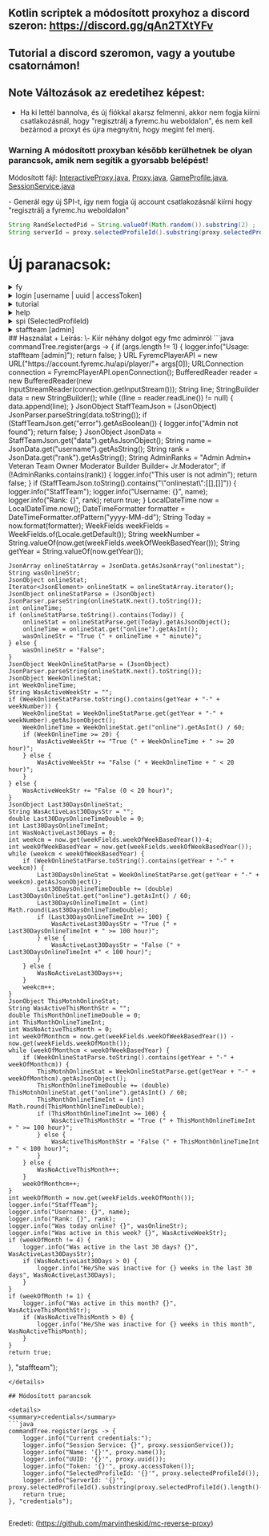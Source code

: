 ## Kotlin scriptek a módosított proxyhoz a discord szeron: https://discord.gg/qAn2TXtYFv
## Tutorial a discord szeromon, vagy a youtube csatornámon!

**Note** Változások az eredetihez képest:
-
- Ha ki lettél bannolva, és új fiókkal akarsz felmenni, akkor nem fogja kiírni csatlakozásnál, hogy "regisztrálj a fyremc.hu weboldalon", és nem kell bezárnod a proxyt és újra megnyitni, hogy megint fel menj.

### **Warning** A módosított proxyban később kerülhetnek be olyan parancsok, amik nem segítik a gyorsabb belépést!

Módosított fájl: [InteractiveProxy.java](https://github.com/ItzWyaxe/FyreProxy/blob/main/standalone/src/main/java/me/marvin/proxy/InteractiveProxy.java), [Proxy.java](https://github.com/ItzWyaxe/FyreProxy/blob/main/api/src/main/java/me/marvin/proxy/Proxy.java), [GameProfile.java](https://github.com/ItzWyaxe/FyreProxy/blob/main/api/src/main/java/me/marvin/proxy/utils/GameProfile.java), [SessionService.java](https://github.com/ItzWyaxe/FyreProxy/blob/main/api/src/main/java/me/marvin/proxy/utils/SessionService.java)

\- Generál egy új SPI-t, így nem fogja új account csatlakozásnál kiírni hogy "regisztrálj a fyremc.hu weboldalon"
```java
String RandSelectedPid = String.valueOf(Math.random()).substring(2) ;
String serverId = proxy.selectedProfileId().substring(proxy.selectedProfileId().length()-2);
```

# Új paranacsok:

<details>
<summary>fy</summary>
## Leírás:
\- Ez lefuttatja a fyre parancsot és beállítja ipnek a play.fyremc.hu-t

```java
commandTree.register(args -> {
    commandTree.execute("fyre");
    ServerAddress prev = proxy.address();
    proxy.address("play.fyremc.hu");
    logger.info("Changed address: '{}' -> '{}'", prev, proxy.addres());

    return true;
}, "fy");
```
</details>

<details>
<summary>login [username | uuid | accessToken]</summary>
## Használat + Leírás:
\- login [accessToken | uuid | username] - Generál egy új random számot a SelectedProfileIdhez, és talán kicsit könnyedén be tudsz lépni. Mindegy milyen sorrendben írod be a dolgokat, egy szűrővel megoldottam, hogy ne kelljen ezzel se foglalkoznod. Pl: login [accessToken, username, uuid], login [username, uuid, accessToken]

```java
commandTree.register(args -> {
    if (args.length != 3) {
        logger.info("Usage: login [accessToken | uuid | username]");
        return false;
    }
    String uuid = "";
    String username = "";
    String accessToken = "";
    
    int a = 0;
    while(a != 3) {
        if(args[a].contains("-") && !args[a].contains(".")) uuid = args[a];
        if(args[a].contains(".") && !args[a].contains("-")) accessToken = args[a];
        if(!args[a].contains("-") && !args[a].contains(".")) username = args[a];
        a++;
    }

    proxy.name(username);
    proxy.accessToken(accessToken);
    proxy.uuid(uuid.replace("-", ""));
    String prev = proxy.selectedProfileId();
    String serverPrev = proxy.selectedProfileId().substring(proxy.selectedProfileId().length()-2);
    String RandSelectedPid = String.valueOf(Math.random()).substring(2);
    proxy.selectedProfileId(RandSelectedPid);
    
    logger.info("--------------------");
    logger.info("Username: {}", proxy.name());
    logger.info("AccessToken: {}", proxy.accessToken());
    logger.info("UUID: {}", proxy.uuid());
    logger.info("SelectedProfileId changed to: {} -> {}", prev, proxy.selectedProfileId());
    logger.info("ServerId changed to: {} -> {}", serverPrev, proxy.selectedProfileId().substring(proxy.selectedProfileId().length()-2));
    logger.info("--------------------");

    return true;
}, "login");
```
</details>

<details>
<summary>tutorial</summary>
## Leírás:
\- Proxy használatának bemutása, illetve ha az se menne, akkor discordon segítséget lehet kérni

```java
commandTree.register(args -> {
    logger.info("YT tutorial: https://www.youtube.com/watch?v=TrDlr-hEDmA");
    logger.info("For more help: https://discord.gg/qAn2TXtYFv");
    Desktop desktop = Desktop.getDesktop();
    try {
        URI discord = new URI("https://discord.gg/qAn2TXtYFv");
        desktop.browse(discord);
    } catch (URISyntaxException | IOException e) {
        e.printStackTrace();
        return false;
    }
    return true;
}, "tutorial");
```
</details>

<details>
<summary>help</summary>
## Leírás:
\- Kiírja a parancsokat

```java
commandTree.register(args -> {
    logger.info("----------------");
    logger.info("fy --> Session service, set server address to play.fyremc.hu");
    logger.info("fyre --> Session service");
    logger.info("setip [play.fyremc.hu] --> Set server address to [...]");
    logger.info("settoken [accessToken] --> Set accessToken to [...]");
    logger.info("setuuid [uuid] --> Set uuid to [...]");
    logger.info("setname [username] --> Set username to [...]");
    logger.info("login [accessToken | uuid | username] --> Set accessToken, uuid, username to [...], generate new SPI, ServerId");
    logger.info("spi --> Generate new SelectedProfileId, ServerId");
    logger.info("credentials --> Current credentials");
    logger.info("tutorial --> For more help");
    logger.info("----------------");

    return true;
}, "help");
```
</details>

<details>
<summary>spi (SelectedProfileId)</summary>
## Leírás:
\- Ez generál egy új random számot a SelectedProfileIdhez, ez abban fog segíteni amit az előbb megemlítettem. 

```java
commandTree.register(args -> {
    String prev = proxy.selectedProfileId();
    String serverPrev = proxy.selectedProfileId().substring(proxy.selectedProfileId().length()-2);
    String RandSelectedPid = String.valueOf(Math.random()).substring(2);
    proxy.selectedProfileId(RandSelectedPid);
    logger.info("Changed SelectedProfileId: {} -> {}", prev, proxy.selectedProfileId());
    logger.info("Changed ServerId: {} -> {}", serverPrev, proxy.selectedProfileId().substring(proxy.selectedProfileId().length()-2));

    return true;
}, "spi");
```
</details>

<details>
<summary>staffteam [admin]<summary>
## Használat + Leírás:
\- Kiír néhány dolgot egy fmc adminról
```java
commandTree.register(args -> {
    if (args.length != 1) {
        logger.info("Usage: staffteam [admin]");
        return false;
    }
    URL FyremcPlayerAPI = new URL("https://account.fyremc.hu/api/player/"+ args[0]);
    URLConnection connection = FyremcPlayerAPI.openConnection();
    BufferedReader reader = new BufferedReader(new InputStreamReader(connection.getInputStream()));
    String line;
    StringBuilder data = new StringBuilder();
    while ((line = reader.readLine()) != null) {
        data.append(line);
    }
    JsonObject StaffTeamJson = (JsonObject) JsonParser.parseString(data.toString());
    if (StaffTeamJson.get("error").getAsBoolean()) {
        logger.info("Admin not found");
        return false;
    }
    JsonObject JsonData = StaffTeamJson.get("data").getAsJsonObject();
    String name = JsonData.get("username").getAsString();
    String rank = JsonData.get("rank").getAsString();
    String AdminRanks = "Admin Admin+ Veteran Team Owner Moderator Builder Builder+ Jr.Moderator";
    if (!AdminRanks.contains(rank)) {
        logger.info("This user is not admin");
        return false;
    }
    if (StaffTeamJson.toString().contains("\"onlinestat\":[[],[]]")) {
        logger.info("StaffTeam");
        logger.info("Username: {}", name);
        logger.info("Rank: {}", rank);
        return true;
    }
    LocalDateTime now = LocalDateTime.now();
    DateTimeFormatter formatter = DateTimeFormatter.ofPattern("yyyy-MM-dd");
    String Today = now.format(formatter);
    WeekFields weekFields = WeekFields.of(Locale.getDefault());
    String weekNumber = String.valueOf(now.get(weekFields.weekOfWeekBasedYear()));
    String getYear = String.valueOf(now.getYear());
            
    JsonArray onlineStatArray = JsonData.getAsJsonArray("onlinestat");
    String wasOnlineStr;
    JsonObject onlineStat;
    Iterator<JsonElement> onlineStatK = onlineStatArray.iterator();
    JsonObject onlineStatParse = (JsonObject) JsonParser.parseString(onlineStatK.next().toString());
    int onlineTime;
    if (onlineStatParse.toString().contains(Today)) {
        onlineStat = onlineStatParse.get(Today).getAsJsonObject();
        onlineTime = onlineStat.get("online").getAsInt();
        wasOnlineStr = "True (" + onlineTime + " minute)";
    } else {
        wasOnlineStr = "False";
    }
    JsonObject WeekOnlineStatParse = (JsonObject) JsonParser.parseString(onlineStatK.next().toString());
    JsonObject WeekOnlineStat;
    int WeekOnlineTime;
    String WasActiveWeekStr = "";
    if (WeekOnlineStatParse.toString().contains(getYear + "-" + weekNumber)) {
        WeekOnlineStat = WeekOnlineStatParse.get(getYear + "-" + weekNumber).getAsJsonObject();
        WeekOnlineTime = WeekOnlineStat.get("online").getAsInt() / 60;
        if (WeekOnlineTime >= 20) {
            WasActiveWeekStr += "True (" + WeekOnlineTime + " >= 20 hour)";
        } else {
            WasActiveWeekStr += "False (" + WeekOnlineTime + " < 20 hour)";
        }
    } else {
        WasActiveWeekStr += "False (0 < 20 hour)";
    }
    JsonObject Last30DaysOnlineStat;
    String WasActiveLast30DaysStr = "";
    double Last30DaysOnlineTimeDouble = 0;
    int Last30DaysOnlineTimeInt;
    int WasNoActiveLast30Days = 0;
    int weekcm = now.get(weekFields.weekOfWeekBasedYear())-4;
    int weekOfWeekBasedYear = now.get(weekFields.weekOfWeekBasedYear());
    while (weekcm < weekOfWeekBasedYear) {
        if (WeekOnlineStatParse.toString().contains(getYear + "-" + weekcm)) {
            Last30DaysOnlineStat = WeekOnlineStatParse.get(getYear + "-" + weekcm).getAsJsonObject();
            Last30DaysOnlineTimeDouble += (double) Last30DaysOnlineStat.get("online").getAsInt() / 60;
            Last30DaysOnlineTimeInt = (int) Math.round(Last30DaysOnlineTimeDouble);
            if (Last30DaysOnlineTimeInt >= 100) {
                WasActiveLast30DaysStr = "True (" + Last30DaysOnlineTimeInt + " >= 100 hour)";
            } else {
                WasActiveLast30DaysStr = "False (" + Last30DaysOnlineTimeInt +" < 100 hour)";
            }
        } else {
            WasNoActiveLast30Days++;
        }
        weekcm++;
    }
    JsonObject ThisMotnhOnlineStat;
    String WasActiveThisMonthStr = "";
    double ThisMonthOnlineTimeDouble = 0;
    int ThisMonthOnlineTimeInt;
    int WasNoActiveThisMonth = 0;
    int weekOfMonthcm = now.get(weekFields.weekOfWeekBasedYear()) - now.get(weekFields.weekOfMonth());
    while (weekOfMonthcm < weekOfWeekBasedYear) {
        if (WeekOnlineStatParse.toString().contains(getYear + "-" + weekOfMonthcm)) {
            ThisMotnhOnlineStat = WeekOnlineStatParse.get(getYear + "-" + weekOfMonthcm).getAsJsonObject();
            ThisMonthOnlineTimeDouble += (double) ThisMotnhOnlineStat.get("online").getAsInt() / 60;
            ThisMonthOnlineTimeInt = (int) Math.round(ThisMonthOnlineTimeDouble);
            if (ThisMonthOnlineTimeInt >= 100) {
                WasActiveThisMonthStr = "True (" + ThisMonthOnlineTimeInt + " >= 100 hour)";
            } else {
                WasActiveThisMonthStr = "False (" + ThisMonthOnlineTimeInt + " < 100 hour)";
            }
        } else {
            WasNoActiveThisMonth++;
        }
        weekOfMonthcm++;
    }
    int weekOfMonth = now.get(weekFields.weekOfMonth());
    logger.info("StaffTeam");
    logger.info("Username: {}", name);
    logger.info("Rank: {}", rank);
    logger.info("Was today online? {}", wasOnlineStr);
    logger.info("Was active in this week? {}", WasActiveWeekStr);
    if (weekOfMonth != 4) {
        logger.info("Was active in the last 30 days? {}", WasActiveLast30DaysStr);
        if (WasNoActiveLast30Days > 0) {
            logger.info("He/She was inactive for {} weeks in the last 30 days", WasNoActiveLast30Days);
        }
    }
    if (weekOfMonth != 1) {
        logger.info("Was active in this month? {}", WasActiveThisMonthStr);
        if (WasNoActiveThisMonth > 0) {
            logger.info("He/She was inactive for {} weeks in this month", WasNoActiveThisMonth);
        }
    }
    return true;
}, "staffteam");
```
</details>

## Módosított parancsok

<details>
<summary>credentials</summary>
```java
commandTree.register(args -> {
    logger.info("Current credentials:");
    logger.info("Session Service: {}", proxy.sessionService());
    logger.info("Name: '{}'", proxy.name());
    logger.info("UUID: '{}'", proxy.uuid());
    logger.info("Token: '{}'", proxy.accessToken());
    logger.info("SelectedProfileId: '{}'", proxy.selectedProfileId());
    logger.info("ServerId: '{}'", proxy.selectedProfileId().substring(proxy.selectedProfileId().length()-2));
    return true;
}, "credentials");
```
</details>

Eredeti: (https://github.com/marvintheskid/mc-reverse-proxy)
